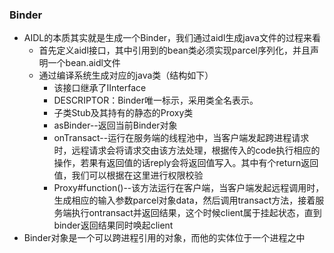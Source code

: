 ### Binder
* AIDL的本质其实就是生成一个Binder，我们通过aidl生成java文件的过程来看
    * 首先定义aidl接口，其中引用到的bean类必须实现parcel序列化，并且声明一个bean.aidl文件
    * 通过编译系统生成对应的java类（结构如下）
        * 该接口继承了IInterface
        * DESCRIPTOR：Binder唯一标示，采用类全名表示。
        * 子类Stub及其持有的静态的Proxy类
        * asBinder--返回当前Binder对象
        * onTransact--运行在服务端的线程池中，当客户端发起跨进程请求时，远程请求会将请求交由该方法处理，根据传入的code执行相应的操作，若果有返回值的话reply会将返回值写入。其中有个return返回值，我们可以根据在这里进行权限校验
        * Proxy#function()--该方法运行在客户端，当客户端发起远程调用时，生成相应的输入参数parcel对象data，然后调用transact方法，接着服务端执行ontransact并返回结果，这个时候client属于挂起状态，直到binder返回结果同时唤起client
* Binder对象是一个可以跨进程引用的对象，而他的实体位于一个进程之中